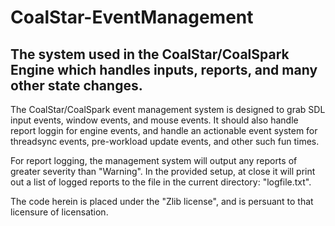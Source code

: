 # CoalStar-EventManagement
## The system used in the CoalStar/CoalSpark Engine which handles inputs, reports, and many other state changes.

The CoalStar/CoalSpark event management system is designed to grab SDL input events, window events, and mouse events. It should also handle report loggin for engine events, and handle an actionable event system for threadsync events, pre-workload update events, and other such fun times.

For report logging, the management system will output any reports of greater severity than "Warning". In the provided setup, at close it will print out a list of logged reports to the file in the current directory: "logfile.txt".

The code herein is placed under the "Zlib license", and is persuant to that licensure of licensation.
